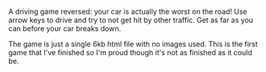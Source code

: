 A driving game reversed: your car is actually the worst on the road! Use arrow keys to drive and try to not get hit by other traffic. Get as far as you can before your car breaks down.

The game is just a single 6kb html file with no images used. This is the first game that I've finished so I'm proud though it's not as finished as it could be.